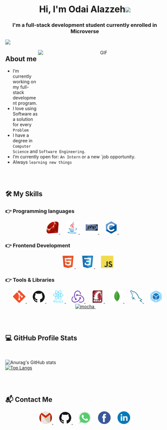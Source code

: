 <h1 align="center">Hi, I'm Odai Alazzeh<img width="30px" src="https://raw.githubusercontent.com/iampavangandhi/iampavangandhi/master/gifs/Hi.gif"></h1>
<h3 font-size="20" align="center">I'm a full-stack development student currently enrolled in Microverse</h3>

![](https://komarev.com/ghpvc/?username=odaialazzeh)


<a target="_blank" align="center">
  <img align="right" top="500" height="300" width="400" alt="GIF" src="https://media.giphy.com/media/SWoSkN6DxTszqIKEqv/giphy.gif">
</a>

## About me
- I’m currently working on my full-stack development program.
- I love using Software as a solution for every `Problem`
- I have a degree in `Computer Science` and `Software Engineering`.
- I’m currently open for: `An Intern` or a new `job opportunity.
- Always `learning new things`

<br>
<br>

## 🛠️ My Skills

### 👉 Programming languages

<p align="center" > 
  <a href="https://www.ruby-lang.org/en/" rel="nofollow"> <img src="https://raw.githubusercontent.com/devicons/devicon/master/icons/ruby/ruby-original.svg" alt="ruby" title="ruby" width="40" height="40" style="max-width: 100%;"> </a>
  &emsp; 
      <a href="https://www.java.com/en/" rel="nofollow"> <img src="https://raw.githubusercontent.com/devicons/devicon/master/icons/java/java-original.svg" alt="java" title="java" width="40" height="40" style="max-width: 100%;"> </a>
    &emsp;
    <a href="https://www.php.net/" rel="nofollow"> <img src="https://raw.githubusercontent.com/devicons/devicon/master/icons/php/php-original.svg" alt="php" title="php" width="40" height="40" style="max-width: 100%;"> </a>
  </a> 
  &emsp;
    <a href="https://www.cprogramming.com/" rel="nofollow"> <img src="https://raw.githubusercontent.com/devicons/devicon/master/icons/c/c-original.svg" alt="c" title="c" width="40" height="40" style="max-width: 100%;"> </a>
  &emsp;
</p>

### 👉 Frontend Development
<p align="center"> 
  &emsp; 
    <a href="https://www.w3schools.com/html/" rel="nofollow"> <img src="https://raw.githubusercontent.com/devicons/devicon/master/icons/html5/html5-original.svg" alt="html" title="html" width="40" height="40" style="max-width: 100%;"> </a>
  </a>   
    &emsp;
    <a href="https://www.w3schools.com/css/" rel="nofollow"> <img src="https://raw.githubusercontent.com/devicons/devicon/master/icons/css3/css3-original.svg" alt="CSS" title="CSS" width="40" height="40" style="max-width: 100%;"> </a>
  </a>   
    &emsp;
    <a href="https://developer.mozilla.org/en-US/docs/Web/JavaScript" rel="nofollow"> <img src="https://raw.githubusercontent.com/devicons/devicon/master/icons/javascript/javascript-original.svg" alt="javascript" title="javascript" width="40" height="40" style="max-width: 100%;"> </a>
  </a>   
</p>

 ### 👉  Tools & Libraries 
 
<p align="center">
  &emsp;
    <a href="https://git-scm.com/" rel="nofollow"> <img src="https://raw.githubusercontent.com/devicons/devicon/master/icons/git/git-original.svg" alt="git" title="Git" width="40" height="40" style="max-width: 100%;"> </a>
  &emsp;
    <a href="https://github.com/" rel="nofollow"> <img src="https://raw.githubusercontent.com/devicons/devicon/master/icons/github/github-original.svg" alt="github" title="github" width="40" height="40" style="max-width: 100%;"> </a>
  &emsp;
  <a href="https://reactjs.org/" rel="nofollow"> <img src="https://raw.githubusercontent.com/devicons/devicon/master/icons/react/react-original-wordmark.svg" alt="react" title="react" width="40" height="40" style="max-width: 100%;"> </a>
  &emsp;
  <a href="https://redux.js.org" rel="nofollow"> <img src="https://raw.githubusercontent.com/devicons/devicon/master/icons/redux/redux-original.svg" alt="redux" title="redux" width="40" height="40" style="max-width: 100%;"> </a>
  &emsp;
<a href="https://rubyonrails.org" rel="nofollow"> <img src="https://raw.githubusercontent.com/devicons/devicon/master/icons/rails/rails-original-wordmark.svg" alt="rails" title="rails" width="40" height="40" style="max-width: 100%;"> </a>
  &emsp;
  <a href="https://www.mongodb.com/" rel="nofollow"> <img src="https://raw.githubusercontent.com/devicons/devicon/master/icons/mongodb/mongodb-original.svg" alt="mongodb" title="mongodb" width="40" height="40" style="max-width: 100%;"> </a>
  &emsp;
  <a href="https://www.mysql.com/" rel="nofollow"> <img src="https://raw.githubusercontent.com/devicons/devicon/master/icons/mysql/mysql-original.svg" alt="mysql"  title="mysql" width="40" height="40" style="max-width: 100%;"> </a>
  &emsp;
  <a href="https://webpack.js.org" rel="nofollow"> <img src="https://raw.githubusercontent.com/devicons/devicon/d00d0969292a6569d45b06d3f350f463a0107b0d/icons/webpack/webpack-original.svg" alt="webpack" title="webpack" width="40" height="40" style="max-width: 100%;"> </a>
  &emsp;
  <a href="https://mochajs.org" rel="nofollow"> <img src="https://camo.githubusercontent.com/4253eb6921d60a216772940978dea3a0cf2113f2f29b5545720d3b5b6960e467/68747470733a2f2f7777772e766563746f726c6f676f2e7a6f6e652f6c6f676f732f6d6f6368616a732f6d6f6368616a732d69636f6e2e737667" alt="mocha" width="40" height="40" data-canonical-src="https://www.vectorlogo.zone/logos/mochajs/mochajs-icon.svg" title="mocha" style="max-width: 100%;"> </a>
  &emsp;
</p>

<br>
<br>

  ## <b>💻 GitHub Profile Stats</b>
  <br/>

![Anurag's GitHub stats](https://github-readme-stats.vercel.app/api?username=odaialazzeh&show_icons=true&theme=default)
<br>
[![Top Langs](https://github-readme-stats.vercel.app/api/top-langs/?username=odaialazzeh&layout=compact)](https://github.com/odaialazzeh/github-readme-stats)

<br>
<br>

## 📬 Contact Me
<p align="center">
     <a href="mailto:odai.alazzeh@gmail.com" rel="nofollow"> <img src="https://raw.githubusercontent.com/odaialazzeh/odaialazzeh/f0691e9099a622f266dc3d61be4e982750ff6386/icons/gmail.svg" alt="gmail" title="gmail" width="40" height="40" style="max-width: 100%;"> </a>
  &emsp;
     <a href="https://github.com/odaialazzeh" rel="nofollow"> <img src="https://raw.githubusercontent.com/devicons/devicon/master/icons/github/github-original.svg" alt="github" title="github" width="40" height="40" style="max-width: 100%;"> </a>
  &emsp;
  	<a href="https://wa.me/+972598560564"><img src="https://raw.githubusercontent.com/odaialazzeh/odaialazzeh/e5613a68829f7696169eddbc7e09c78668196878/icons/whatsapp.svg" width="40" height="40" alt="Whatsapp" title="Whatsapp" /></a>
  &emsp;
  	<a href="https://www.facebook.com/odai.alazzeh/"><img src="https://raw.githubusercontent.com/odaialazzeh/odaialazzeh/f0691e9099a622f266dc3d61be4e982750ff6386/icons/facebook.svg" width="40" height="40" alt="facebook" title="facebook" /></a>
  &emsp;
  	<a href="https://www.linkedin.com/in/odai-alazzeh-01546024a"><img src="https://raw.githubusercontent.com/odaialazzeh/odaialazzeh/f0691e9099a622f266dc3d61be4e982750ff6386/icons/linkedin.svg" width="40" height="40" alt="linkedin" title="linkedin" /></a>
</p>
